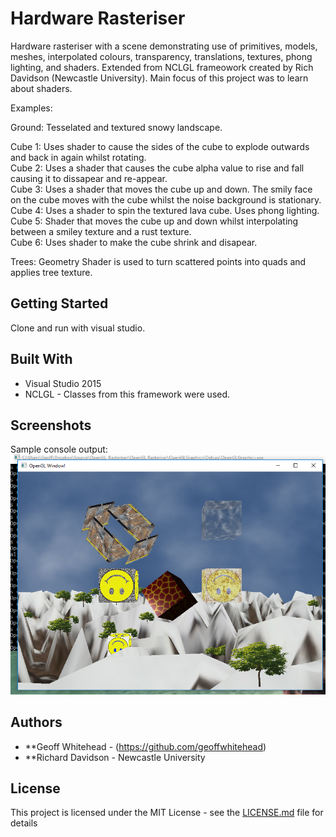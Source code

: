 # Hardware Rasteriser

Hardware rasteriser with a scene demonstrating use of primitives, models, meshes, interpolated colours, transparency, translations, textures, phong lighting, and shaders. Extended from NCLGL frameowork created by Rich Davidson (Newcastle University). Main focus of this project was to learn about shaders.

Examples:

Ground: Tesselated and textured snowy landscape.

Cube 1: Uses shader to cause the sides of the cube to explode outwards and back in again whilst rotating.<br />
Cube 2: Uses a shader that causes the cube alpha value to rise and fall causing it to dissapear and re-appear.<br />
Cube 3: Uses a shader that moves the cube up and down. The smily face on the cube moves with the cube whilst the noise background is stationary.<br />
Cube 4: Uses a shader to spin the textured lava cube. Uses phong lighting.<br />
Cube 5: Shader that moves the cube up and down whilst interpolating between a smiley texture and a rust texture.<br />
Cube 6: Uses shader to make the cube shrink and disapear.

Trees: Geometry Shader is used to turn scattered points into quads and applies tree texture.

## Getting Started

Clone and run with visual studio.

## Built With

* Visual Studio 2015
* NCLGL - Classes from this framework were used.

## Screenshots

Sample console output:
![console output](./ss1.png)

## Authors

* **Geoff Whitehead - (https://github.com/geoffwhitehead)
* **Richard Davidson - Newcastle University

## License

This project is licensed under the MIT License - see the [LICENSE.md](./LICENSE.md) file for details
